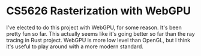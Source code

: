 # CS5626 Rasterization with WebGPU

I've elected to do this project with WebGPU, for some reason. It's been pretty fun so far. This actually seems like it's going better so far than the ray tracing in Rust project. WebGPU is more low level than OpenGL, but I think it's useful to play around with a more modern standard.

